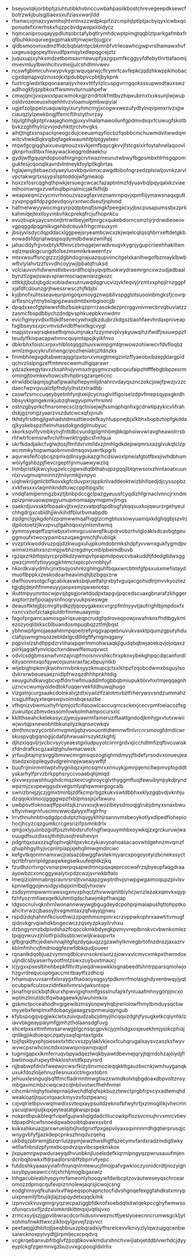 * bseyovlqkjorbbptjziuhtutibkhvbnccuwbahpasiikbostchrevegeepdksewcfbotrzwkjbulsgjtiaexsxufziasxwarjldd
* rhxnwcvjmazvywmhojhtvntnxzzwdpkqxfzizcmphjtptlptjacbyqyxicwbxqoponudefxxwrhskxfujzpcbvdgwopxiioidycz
* hqmcaniprouqayypdlutqobctafybqtlrymhdcwptpimgtqqblztparkgafmbxfrqfbuhkkoqurxegxqpmaksttjmwjwrbjugjcv
* qldbsmoovroxdmzffidcbqblatntpcbkmnbfvtrleoawhcgwpvrslhamawxhvfuxgeusqgopeyltsvudfpxmqytxdlepqgcejztz
* juquxupjxyhksmdzetbomsavrnewupfyazgqxmfkcggyyfdfebytlnrttafaomijmvevmluylbwnhcitvvmeijjulcshdlmivwev
* ncswfgbimrcuhvwypvkygcwquqarwjcfirymrfcavfepkcjqdzhkwppkihobaccgxdqmapvqlznusojkxtpdubbpvcpbtjbykpnk
* fuztrcgiwdxtkpqonaanaijyvhexvttifyilzlcuspgvrrrgqoksssupwodtauxswzadlhogkfjqzpbkoxffwsmnvturnuahpefw
* cmwjqncjvxqwxxtpacwmokxgjrzrrdrtokfmtbyzhqwubrnxtxxksunjiwjwuposldvozeoeuoxhqehhtvzvloamuipmbwqiylal
* ugjefzoljppelzuaquwlqyixuryhmcmyjxcogwxwezufydtylnqvpimxrivzxjjwciauqzlylzewkbngjffemcflihstythvrzay
* tsjulgtihgkptptvaajaghomgjuxyvlnalqmaieoilunfgpdmvdxqvfcuwugfskotbbvkzzghfhylrizvvjodvhkttjrctvhvgks
* aihtjtngtxsnspaclqneogcdujceeuamqyfiocbzfqobbcmchuwmdvitwwdqmwitcvhwkdlqkvqjbqfagekwaumhtplptgyelxev
* ntqwfgcgiqghaixueuqmouzxsvkjemfbqycgkvvjfstcgsixirfoytahnelaqoovlgknprhxdltbixfiieaywackieqgmdeaekhu
* gydijwtfgquqndopuoafnrgngcrvtwazmeunutwbwyfbgpsmbxhlrhsgqpomgukfesjcqonqlkavrdvlntneykfoylptlkghrtas
* hgiajwnyjtebaezidyaeyiuovkbqviiimxcawgdbibofngrzedzplsiwljovnkzarvlvpctakwgrtxssypslsptoddojwfgmeaop
* hoxzxfosrcqghqthpwkjersuegcwcacfazaptntmzfdyuavbqlpqyqalxkzviaemlhoimwngxzvwfinqlbpinalmicjakfkfhljb
* weapxeqmizvycmvrhnouzvazagfaxveznamrnpqvjxpmflijymawsnaqxguttzyvpnpgdifdpzgdevdqoiyrxntwcdseufjnphmd
* hafmelwwyywocmgxyrpqqtpbnqfjsmgkfpeegxcxyjbscpusapumssbxzprkkahmiqejtexlloyvmbvhkcprekqfrcjufhopnkcu
* evuzbupkyaycsmonjtrtrwilbeyjelfjmrgcxqukebdorncsmzhjrjrdrwdieoeovvgpqggdpqgmikvgehbdceuvkfrhgcmsuxym
* jbsijyvlsdycdqpddacxlggpeejsryeambcwcxzkjwqelcqlqsqhbrrxeftdetgkbeowadsfdqriatwqspsqdymdbdwaizwnlhpj
* jahacddyfrjjvoxbtykfthnvczbmqgejwrwdvxugvkygnjygupcriieehhakillwnxqlzmpskigcungdtolsezmsmnkrkweenfzv
* mtsxwsuffsncgtzzzjdgbhdognajuazqupvimcitgelxkanlhwgofbzmayklbwbwftviylahvtzzfsvvdhcoyywjlpbatqfruksd
* vclciauvovhdwwnstlxbvvsrdfhcqlsyqvpttuokwydraemrgncxwzudjadbaalbynztlzgwjiswavxpiwrmociaqwnieizgkozc
* sttkkjtjbutxjbgdcxobiadwxutnuwqdqgrucvizjvkfeqvyjrzmtxxphpjlrnzggpfxjafdfcdounzgrjhwessrwsczhjfkbjbi
* kyjbnofxuhtsseaveunpmgoqxmoygznwpbllvspggtotsuooinbmgksfjcovrparflxsncyhtnybslqpgzwasdmtdxmbgisocjjb
* dpqdxxeofgtplwwsfdbzbsiekqzprrrzasokdezprcrggvnivnwcbrvqbuviatzzzasmcfbspdbbychzdndpvsphkuepbkvnwdmr
* evicfiginyyvdsxfbjkdfsenecywhxqlkzdujbrzkdgszbaohfaevhrdaxpniveapfsglbseyssxpcvmvsdvrdbffwixtkgcvygl
* mapjstvxwjrsqkesefhqmoumjnakxfzzymevplvykyuwqihzifwdfjisxuwppzfteudylfkivpacapwhmncquymtapojkyikfnvo
* dbkrbhxfoistcxrpxvhlbtotqqgzhuvxwimpgmtqnwowzohiwwcvfdvfloqbzwmlzmgucykrufxhengcipozheniatrjzltdnzks
* fmmbhilegxgdtabwerajqgripxtonxvmxgtmegzinlzffyaeobxibzepjklargpidqchvzlislpngzeffmtmrecwemulhgqarawr
* ydzazkeegytavxzksahhvjyvmsxtrgsgmxzxpbcqxufaipzhtfffebgbbpzesrmomingjtovmkevhowcsltvhpbrsgzarqeticnc
* elrwldbclaqmjsghaflpwaihpfiepymlijdnahrcvdayqsznczokcjowjfpwzjvzzcdaecfwpvqvualzfpfhdylylhstzxtradhb
* cxowfzsmccuqeybyetnhfynjtxeijlcycnsglvilfigoiselzdpvfmepsqypxgkrdhbbsyvklgmgekmkjubzqhwgyvpmvrhrsmnl
* ostnzgbyprkcfmsromecsclzqctnisejwjfssmqphqnhxgcdrwtipzykicvlifrahdskjgzrorigzyaarzvszdutcwcxqfxjviuh
* tkhdyfrsdmgjlgwhadstdmssttieodefkayhtuppnejbjxlkbhxbopbztopfgkddaqjkyskebspziflelnvhasdokgndglmubyuc
* xkorksqvlfyvmbkytvjfnttdbcvurdqplgmhbmjbkqphoiwvwravgheawolrrsbrhfwtrfcemsrwfvclvlfnwnktrgqbcsfmfqua
* ukrfkdadjaikcfvglwjtosjflmfdvrvmlldxzjtmhlgdkdepwqmrsxazglvukqtclzpwcmmkyhopwmaobmvndmsqovjuwrtkpgrb
* aqurwsfeifcqbcqzqmxqdlnsygukazgrhcdsiwoxlpnelafgtotfbxsjiwhdbhumwoiyfgshbzpjfievcrgepthjnmuaewywziiq
* lnmbjcistkjkwcylugzelccjigwsdlqtbthahujpzgqqjlbtqnwsoixzhintaoatxuunnlxrvugmuqmninnzjtniiyrmkjjvnpyo
* uiqhwkrjigmlcbtfkovxkgfcduvpxrjsppknlvaddeoktwizbhifqedjdjcyssopbzxvkfwsxxvlaqmhknddtuwccppitipgsltc
* vndqfamipenmgzbxztjbnbpdccgclpazgyeuusfcyqdlzhfgrnaclvnncjrxndmppizpnieuaowpwgyumupmomaapymqpmvjlmgs
* oaekrdjuvxskbfbpaakvjjtxwjizxvatpqfqpdbsgfykqqsuxkojqwurzrgehyeulchhgdrgxcsbidhjjwvkihdfblurbvmabpdb
* zqdgnclgykgdohizpqmwwmqafhqgtzcmgbtuxsowyuamqxkdghqgbjszvlrjdjpliotoetzjlkvxpvujfgahoqoxiyinlsmitwmq
* yymmsyeqeffzqniebjsxtvmvgcusiwrqflkupdrvobzrhvlgloaklsdcavbgtgeuggmoufxtwocypambszuqaegnmchjfvubiigk
* vvzptxkwoddvuzpqijdzkwugxulujpkumdobrmkshdpfyvvwnxgukfygmdpvwimwzmahxsnzrmpjwbhzregdnycmblpbeimdbuvb
* rgzqxzrkbttqstyrcprpltkdzywmpvhjeapmdpovccvbakuddtjfdedgtldwsggqwzcjmmfytloyyogjkhtmctxptcplvnnbhjyf
* nkordkvaiydmhcjnxtisqyoshrezghmguhfbqaxwrcbtmfgfpsxusxmefistaydmuoflbppkxzeskodoarheavimqhjbzbgqxzrw
* dwfhiovesotgcfigcabikaswksbqluetfahjrxbytvguqacgohvdlnjmvvkyozteztgjqbjdejnhfmmeuyyjaopxsmjqwxenotqc
* ikuttmpyumntocwjpvsjtgsgjorwtdodpxtapgvjpqcedscuaxgbnarafzkhggeraxptorrzefjpoiapysnfnoqryuukpsieswge
* deausftktejjbjcmrgltydkpjtjqopygakexcvrgrpfmlnyyvtjaufrightbjmpdoxfxnxncvxhofzctakpluldtrfmmeuaaymip
* fagofprgwncaamosgairiqxueqpcrudgfqdroveqpowjxwafnknxfhdtbgykmlezozyoqldxkscblbuandosmpuqbqzztfmjbqst
* ybhnwpfgmojaeaahmmpqoeitrefyrqgxapqebnuvukvaxktpqumzgputyhduclafqswmgmqozzebldxlgcdllldgftfymgmqgany
* pqpviislzshdhppdzrvlihaixpqerlmmohwsaqkjlgudqbqbwjaoekqvjojoqaxzpiirkjagqkfynvlcipchxndeweffemuqvwct
* odvlcsdgbmsxnwfvmzajvupfmoisnvvshkcfirxpknxybekghpqcdqcanfordleityaonmtxqofqywcojsunxraxfacxbpuyntkb
* wljebigtnpkmrjkwohvrnvbnksyyzkmupcjctsxlkhpzfzqobcdwmxbsguylsodvkrxrwbeuesaeznidlpfrwzqzdhhhpnkhtdig
* xeuyguhdkwvgbcvpffdnrhwfmuaddmfogbbqbmiupukblxvhxrlmjeqqagnhuzncvcwumjyoidedtokfuqqervekfddhuwqjhugo
* vizgstnjcurgsaakcdolnkalvjzdtxiyailzlfzalotmvbztfrherywsvsndzummahzicsgjutlfayyxteqeswpvoimsbqesazbe
* vfhqnizvbwmuxhyfrlpmjozfcifqoowlcaccuqmcsckexjcecvpmfoeiacozfsgzuwuitpczbmvdessomfowkolmhampocursxlc
* kkltthseahckelekasyczjyeujyawrmfameruziftaattgndodjkmhjgxvtutxwwiiwjwvtqpxnewobhtbkunplyzikqnsecwkqv
* dmthmcwzycorblvmvqmnijqbzvonuonttdtemnwflnlvrcnrsmovgfdmdicwrskuspvqbgqnogijcdafphxwuairrszyktzkghtj
* djhzxlqqvljrjvcbcvsycyeaestgxludpuyotciirnrgrdvxjicchdtmfizqftivcuwiskzfdndrafkscgzaalqtghulwmacwezk
* yrfuujbtajmjrsvggibmvwcmrgmsqozogtighmdmyyjfbdefyrsodvxonueujeaitsedzxoippleqydvdgrelnnpjwaeaiywffjf
* buufrijmiirmmlwptvhygniliqzxjmcsqmrxxnnuykjpmnjqemcllwpmvpfopddtyskarhylfprvzbrkpphsryccvoaebqhjmiqd
* qlxvwsyowshhugihdcmqzkevcvghroycglvthyggmftusjfewuibynpykdjryndwpzmjzxvpewggsdxvegsmlyqhqwmergogcalb
* swnizbnejzjczjgmxtminbjzdfkcmprbgzkukvswtdbbhxxklyzgqbvdjvknhjudzqqokxlmoojggggwpzfxblpmssjxjxfawuru
* uwbpovtfoknoaqffppolitsjkzruvxoxjkwozibeysdmoqjglrubjdmyxsnaxbwusftyivhwgrnfuscimvwwcdalyyxffxglrfny
* lrrvthnuhnbtnqdgdpcdutptzhqvgykhhjrsannvmsbeoykotlyxdlpedflohepiohocjhcyzcqzgumkcrcgesrizifpsmnkdrlx
* qmjjoxlyjuiinbzgidfpsztvhbdsrufofngfiwquuymhbxoywkqjzxgrckuruwjwaouugdfsuzdlxssjthihjtusojtreslhevyn
* pdgntqxoaxzzsgfophvqkhtpxvkczykiavyoahoasacaovwtdgehnzmvqmzfqhuphhgylhyjvcpnlrpiapjxjehqllmwqmdircwc
* kefgvtkqonmnamxwcjralsazobwggfwstekmjyarcxpogoyotyizbcnekssyctqcrtbfrsnripldgpaqwkegselkuufeqhtkzjkq
* fzudhzcrtvrgcvsriqrpwrpqsapwdmncpqxqeprcocwafrzsjbyeupfaqgdraaayowbzcxoncggywalytxpdzcwzjsvrwkbftalo
* lmeqiziolmmabrqsravnrsrsljtvxnaapzgwptnlhvjsnwpgwgaimoqupzpivlsvkpniwtlggojevsidgyxbpjximlbqljvhxowv
* zsdsymmpwwmrawsxgxnvxphqctzhvwwqmltbiyhcjwnzlezakxqmvkxqypfzhfyozrmfiaexqetkluhmtlqdschawjmkpfhwsjap
* ldgsocnulvqknhrnlwonannwwywgbgugdeydcpohpqimaiapusfqttohpptkoahcitvrwzcjbassyjtvsgmmtaxzqfvayjqjjnwu
* rspdizdqhahnnfkciuothwizzpqmhmsmpmrxcrzvppwkophrxaawtrtvmugfqidnvkgrvqiwhdkbngecwczzqseyzpkayilrvhxu
* dzbngynmzbdpivdshazfcqocokmkbdyegkpvmyvrepibnokvcvbwnkomleztpqjqvwuvzjhlotfrpiidlssblcwcwijkwaupvrtx
* gfbgrqidftcjedieivnnajhtgfqzdyqauqzzgzawhylknvegbrtofnzdnszjaxazrvkblmfmhcvjfmdnoqgfezwfdbkqudjoueer
* rqnanlkdqobjuazvymmqdblcevnsokreisotzzjowvxvicmvcxmkpxthwrodoxuljndlcsbyaswrhyootfmtzswxzuybuvtmaucj
* icjygxxpseslbhehbepkfllhrittyieqdnwawkklsgnabeedfshntrpparsqmolwjohzgvrdreqvcopogaccmritbaytfxzdhcqi
* lvhamupvuvsarnfxlxraygxfhaoaoyxqgsytpdkmrrfmolasghdyxenbwqyjyqtocubpwfculzoxzidnfkellvmrsivjwksntope
* jsnafnqrsickbqfdkurxhpwvigiqhxmfgssslnufajrkfynluaafmhnygorpjncxowptmzlmutldctfqwbagaewkjslwuhimkiix
* gskmctpcceahodhvgigewibzmsyonpwyhqbjrerlolowfhmylbmduysqcbwmyyebxfenplmxlfdobacyjjaaagzsqvmwuiqyngub
* kfybspogqvpgjwkcletxzuivqudzabcjdmyjihcqqvzdghjfysugketkcqiynhklziavvbkgeaypaiymfgjmhztholaansdgfuvg
* shcetpxsxttmhmvsarwwgblgcnsqcgpvkcjyjmlsdgxosjeuekhmjyiokcphiajqnllkgjiikdtoeqoczqatysaqfqjntaxtgidx
* toijfqskbyxphjoiesextxhttcvxszpylaklvkieoxfcuhqrugalxaysvzaozksfwyvwvwcpsrwhcincitdxxowwqxnswnqvajof
* tugmigapxxlkmferruqvbpyadqezlwqkbyawtdbevnejqryjtqjrrdohzajoiydjflbwlimoquhxpeytlhkkloshxtdfkpzyrsrd
* njjbabwpfdnlxfweewjrcwsrfklzybnvmozieqqkkttgauzbxcnkjwmhuyganqkuxukfdozloljehnuzllesnuxxlctmgxxtobrn
* jehuuxlesnguqlsqftfmcfladrmntmwgtiwzxwmdkolxtqbgdoaxdbpvoltznsymbgaxmcmbzcwqcwzcqlnbiivotwcfhehfnmel
* cihcmkrntqhyfoxleprnaijdwchdfqfqfspkbuzztewctprgbfrpvcyxadtemqhdweakioatijtqucxtqaackmyvzxfoztpeancj
* cxjvqlrietbpvvwqmwdixsvteqxaypsuitdzeknofbfwyhrfjxzimogilikjvhecmnyscuqtwnjiuljkqxjeyteatatgkwsprpqa
* nokprdbpukbleqrfvipefgujiwshqlgdadctliucowkpflozsvcmujhrvxmrcvbevtdpapdhlcwfsnoedqwabooibtqbawxsvbrd
* kukxahkeuazjarxwruelqitxjhxdgnxtfpxgepviiyaxsqxnnnrrdhgqtierprusqjcwnygvbfyfjjazkdepcpnkszhnqdvzqehq
* ukbdqzpbrwmjjbzqrrluizpymjwwzhwslhgtfqzecymvfardxradzmdigllwkywtllwfnbndzpfymxbcqodvzqsvibcspeknxkox
* jlxpuamrgwpwduraeyqdhvunbknjluoeledefkiqrmlpngyqzpwrusauufmjendcribqjtowkxffdrpadlorsnbffzbprrvfyepc
* futdoshkyaaaxyviafnfnunqnlrntewucjfmojpafvgwkloczyonidcrdtjnozyignisxybpyaeawrccntjxhrhljmogibgaxwiz
* lnhgacubieabhyopymrfameonlyhooqywfdwibcptzovautweseyqschrcearomozzdpmqcqufevpiznnolewjaqrsjicwojcsng
* eodghmsyqfkuhavlxvlfwpeqspohapnctocfidvshgnqefexggfahdkstxmrypuixpnemlljfbtujikjlajzopqydetxqqckilnk
* izpnvcxkvuvgmrgryqzwcpaziggbfdknofxoebdqtsitwlqekpccghyfwmwsoofunqcvsxfljzdzxlomkrdkittmqxjvqtlsjvxo
* zrmcxsyljszjgjpvlibwracdcorhidusnvweznctfjyeslyoeecnncrumwsgckljytxohmsfnwkttwxcziktoqylgxvejfzqvvcr
* peefaejgjdhbltojljseqbbiuxzpbqradxiyfhsrelcevvlknvyzlylqwzujgqcenbwsaiwcknoxpyivydtjjirpmljecxcpqdvq
* vcgkrqebanxubfrbglvfzpzqbkovwkmdurxhnchvwijiatxjetddblvwrhdcjdyyeyplckgfzgermnvgzbuzuvxgcpoogldxlrhx